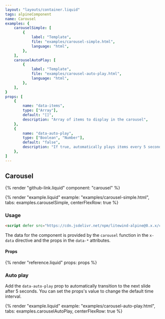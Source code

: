```yaml
---
layout: "layouts/container.liquid"
tags: alpineComponent
name: Carousel
examples: {
    carouselSimple: [
        {
            label: "Template",
            file: "examples/carousel-simple.html",
            language: "html",
        },
    ],
    carouselAutoPlay: [
        {
            label: "Template",
            file: "examples/carousel-auto-play.html",
            language: "html",
        },
    ],
}
props: [
    {
        name: "data-items",
        type: ["Array"],
        default: "[]",
        description: "Array of items to display in the carousel",
    },
    {
        name: "data-auto-play",
        type: ["Boolean", "Number"],
        default: "false",
        description: "If true, automatically plays items every 5 seconds. This prop also accepts a number (milliseconds) to change the default time interval.",
    },
]
---
```

## Carousel

{% render "github-link.liquid" component: "carousel" %}

{% render "example.liquid" example: "examples/carousel-simple.html", tabs: examples.carouselSimple, centerFlexRow: true %}

### Usage

```html
<script defer src="https://cdn.jsdelivr.net/npm/litewind-alpine@0.x.x/carousel/dropdown/dist/cdn.min.js"></script>
```

The data for the component is provided by the `carousel` function in the `x-data` directive and the props in the `data-*` attributes.

#### Props

{% render "reference.liquid" props: props %}

### Auto play

Add the `data-auto-play` prop to automatically transition to the next slide after 5 seconds. You can set the props's value to change the default time interval.

{% render "example.liquid" example: "examples/carousel-auto-play.html", tabs: examples.carouselAutoPlay, centerFlexRow: true %}
